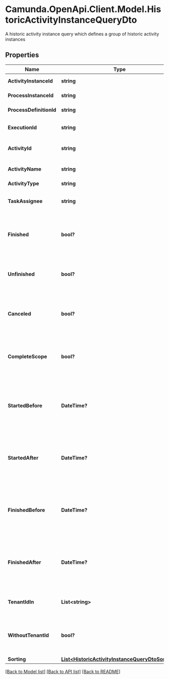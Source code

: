 # Camunda.OpenApi.Client.Model.HistoricActivityInstanceQueryDto
A historic activity instance query which defines a group of historic activity instances

## Properties

Name | Type | Description | Notes
------------ | ------------- | ------------- | -------------
**ActivityInstanceId** | **string** | Filter by activity instance id. | [optional] 
**ProcessInstanceId** | **string** | Filter by process instance id. | [optional] 
**ProcessDefinitionId** | **string** | Filter by process definition id. | [optional] 
**ExecutionId** | **string** | Filter by the id of the execution that executed the activity instance. | [optional] 
**ActivityId** | **string** | Filter by the activity id (according to BPMN 2.0 XML). | [optional] 
**ActivityName** | **string** | Filter by the activity name (according to BPMN 2.0 XML). | [optional] 
**ActivityType** | **string** | Filter by activity type. | [optional] 
**TaskAssignee** | **string** | Only include activity instances that are user tasks and assigned to a given user. | [optional] 
**Finished** | **bool?** | Only include finished activity instances. Value may only be &#x60;true&#x60;, as &#x60;false&#x60; behaves the same as when the property is not set. | [optional] 
**Unfinished** | **bool?** | Only include unfinished activity instances. Value may only be &#x60;true&#x60;, as &#x60;false&#x60; behaves the same as when the property is not set. | [optional] 
**Canceled** | **bool?** | Only include canceled activity instances. Value may only be &#x60;true&#x60;, as &#x60;false&#x60; behaves the same as when the property is not set. | [optional] 
**CompleteScope** | **bool?** | Only include activity instances which completed a scope. Value may only be &#x60;true&#x60;, as &#x60;false&#x60; behaves the same as when the property is not set. | [optional] 
**StartedBefore** | **DateTime?** | Restrict to instances that were started before the given date. By [default](https://docs.camunda.org/manual/7.15/reference/rest/overview/date-format/), the date must have the format &#x60;yyyy-MM-dd&#39;T&#39;HH:mm:ss.SSSZ&#x60;, e.g., &#x60;2013-01-23T14:42:45.000+0200&#x60;. | [optional] 
**StartedAfter** | **DateTime?** | Restrict to instances that were started after the given date. By [default](https://docs.camunda.org/manual/7.15/reference/rest/overview/date-format/), the date must have the format &#x60;yyyy-MM-dd&#39;T&#39;HH:mm:ss.SSSZ&#x60;, e.g., &#x60;2013-01-23T14:42:45.000+0200&#x60;. | [optional] 
**FinishedBefore** | **DateTime?** | Restrict to instances that were finished before the given date. By [default](https://docs.camunda.org/manual/7.15/reference/rest/overview/date-format/), the date must have the format &#x60;yyyy-MM-dd&#39;T&#39;HH:mm:ss.SSSZ&#x60;, e.g., &#x60;2013-01-23T14:42:45.000+0200&#x60;. | [optional] 
**FinishedAfter** | **DateTime?** | Restrict to instances that were finished after the given date. By [default](https://docs.camunda.org/manual/7.15/reference/rest/overview/date-format/), the date must have the format &#x60;yyyy-MM-dd&#39;T&#39;HH:mm:ss.SSSZ&#x60;, e.g., &#x60;2013-01-23T14:42:45.000+0200&#x60;. | [optional] 
**TenantIdIn** | **List&lt;string&gt;** | Must be a JSON array of Strings. An activity instance must have one of the given tenant ids. | [optional] 
**WithoutTenantId** | **bool?** | Only include historic activity instances that belong to no tenant. Value may only be &#x60;true&#x60;, as &#x60;false&#x60; is the default behavior. | [optional] 
**Sorting** | [**List&lt;HistoricActivityInstanceQueryDtoSorting&gt;**](HistoricActivityInstanceQueryDtoSorting.md) | Apply sorting of the result | [optional] 

[[Back to Model list]](../README.md#documentation-for-models) [[Back to API list]](../README.md#documentation-for-api-endpoints) [[Back to README]](../README.md)

